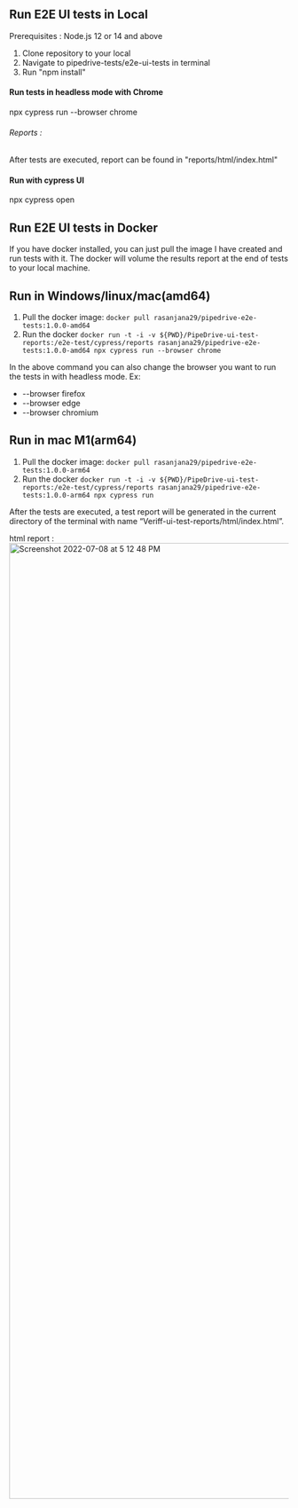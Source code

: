 ## Run E2E UI tests in Local
Prerequisites : Node.js 12 or 14 and above
 
1. Clone repository to your local
2. Navigate to pipedrive-tests/e2e-ui-tests in terminal
3. Run "npm install"

#### Run tests in headless mode with Chrome
 npx cypress run --browser chrome
###### Reports : 
After tests are executed, report can be found in "reports/html/index.html"

#### Run with cypress UI
 npx cypress open

## Run E2E UI tests in Docker
If you have docker installed, you can just pull the image I have created and run tests with it. The docker will volume the results report at the end of tests to your local machine.

## Run in Windows/linux/mac(amd64)

1. Pull the docker image: ```docker pull rasanjana29/pipedrive-e2e-tests:1.0.0-amd64```
2. Run the docker ```docker run -t -i -v ${PWD}/PipeDrive-ui-test-reports:/e2e-test/cypress/reports rasanjana29/pipedrive-e2e-tests:1.0.0-amd64 npx cypress run --browser chrome```

In the above command you can also change the browser you want to run the tests in with headless mode. 
Ex:
* --browser firefox
* --browser edge
* --browser chromium

## Run in mac M1(arm64)

1. Pull the docker image: ```docker pull rasanjana29/pipedrive-e2e-tests:1.0.0-arm64```
2. Run the docker ```docker run -t -i -v ${PWD}/PipeDrive-ui-test-reports:/e2e-test/cypress/reports rasanjana29/pipedrive-e2e-tests:1.0.0-arm64 npx cypress run```

After the tests are executed, a test report will be generated in the current directory of the terminal with name “Veriff-ui-test-reports/html/index.html”.


html report : 
<img width="1724" alt="Screenshot 2022-07-08 at 5 12 48 PM" src="https://user-images.githubusercontent.com/32265029/177985795-2a10b3d8-ce5a-40aa-8dfd-c8f0a22c9ac8.png">

